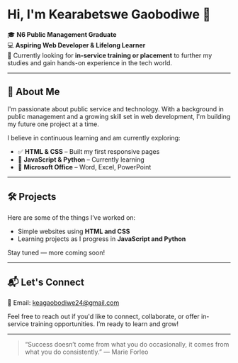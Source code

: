 # Hi, I'm Kearabetswe Gaobodiwe 👋

🎓 **N6 Public Management Graduate**  
💻 **Aspiring Web Developer & Lifelong Learner**  
📍 Currently looking for **in-service training or placement** to further my studies and gain hands-on experience in the tech world.

---

## 🌱 About Me

I'm passionate about public service and technology. With a background in public management and a growing skill set in web development, I'm building my future one project at a time.

I believe in continuous learning and am currently exploring:

- ✅ **HTML & CSS** – Built my first responsive pages  
- 🚀 **JavaScript & Python** – Currently learning  
- 💼 **Microsoft Office** – Word, Excel, PowerPoint

---

## 🛠️ Projects

Here are some of the things I’ve worked on:

- Simple websites using **HTML and CSS**
- Learning projects as I progress in **JavaScript and Python**

Stay tuned — more coming soon!

---

## 📬 Let's Connect

📧 Email: [keagaobodiwe24@gmail.com](mailto:keagaobodiwe24@gmail.com)

Feel free to reach out if you'd like to connect, collaborate, or offer in-service training opportunities. I’m ready to learn and grow!

---

> “Success doesn’t come from what you do occasionally, it comes from what you do consistently.” — Marie Forleo

 
 












